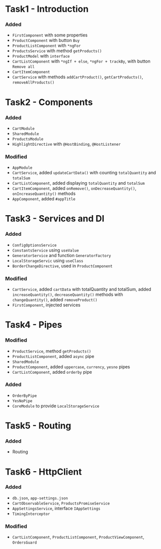 # Task1 - Introduction
### Added
- `FirstComponent` with some properties
- `ProductComponent` with button `Buy`
- `ProductListComponent` with `*ngFor`
- `ProductsService` with method `getProducts()`
- `ProductModel` with `interface`
- `CartListComponent` with `*ngIf + else`, `*ngFor + trackBy`, with button `Remove all`
- `CartItemComponent`
- `CartService` with methods `addCartProduct()`, `getCartProducts()`,  `removeAllProducts()`

# Task2 - Components
### Added
- `CartModule`
- `SharedModule`
- `ProductsModule`
- `HighlightDirective` with `@HostBinding`, `@HostListener`

### Modified
- `AppModule`
- `CartService`, added `updateCartData()` with counting `totalQuantity` and `totalSum`
- `CartListComponent`, added displaying `totalQuantity` and `totalSum`
- `CartItemComponent`, added `onRemove()`, `onDecreaseQuantity()`, `onIncreaseQuantity()` methods
- `AppComponent`, added `#appTitle`

# Task3 - Services and DI
### Added
- `ConfigOptionsService`
- `ConstantsService` using `useValue`
- `GeneratorService` and function `GeneratorFactory`
- `LocalStorageServic` using `useClass`
- `BorderChangeDirective`, used in `ProductComponent`

### Modified
- `CartService`, added `cartData` with totalQuantity and totalSum, added `increaseQuantity()`, `decreaseQuantity()` methods with `changeQuantity()`, added `removeProduct()`
- `FirstComponent`, injected services

# Task4 - Pipes
### Modified
- `ProductService`, method `getProducts()`
- `ProductListComponent`, added `async` pipe
- `SharedModule`
- `ProductComponent`, added `uppercase`, `currency`, `yesno` pipes
- `CartListComponent`, added `orderby` pipe

### Added
- `OrderByPipe`
- `YesNoPipe`
- `CoreModule` to provide `LocalStorageService`

# Task5 - Routing

### Added
- Routing

# Task6 - HttpClient

### Added
- `db.json`, `app-settings.json`
- `CartObservableService`, `ProductsPromiseService`
- `AppSettingsService`, interface `IAppSettings`
- `TimingInterceptor`

### Modified
- `CartListComponent`, `ProductListComponent`, `ProductViewComponent`, `OrdersGuard`

